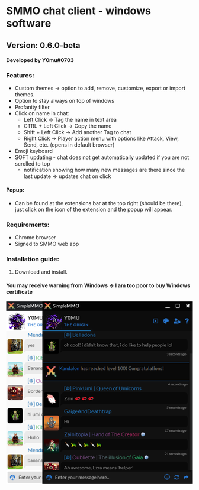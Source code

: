 # SMMO chat client - windows software
## Version: 0.6.0-beta
#### Developed by Y0mu#0703
### Features:
- Custom themes -> option to add, remove, customize, export or import themes.
- Option to stay always on top of windows
- Profanity filter
- Click on name in chat:
  - Left Click -> Tag the name in text area
  - CTRL + Left Click -> Copy the name
  - Shift + Left Click -> Add another Tag to chat
  - Right Click -> Player action menu with options like Attack, View, Send, etc. (opens in default browser)
- Emoji keyboard
- SOFT updating - chat does not get automatically updated if you are not scrolled to top
   - notification showing how many new messages are there since the last update -> updates chat on click
#### Popup:
- Can be found at the extensions bar at the top right (should be there), just click on the icon of the extension and the popup will appear.
### Requirements:
- Chrome browser
- Signed to SMMO web app
### Installation guide:
1. Download and install. 
#### You may receive warning from Windows -> I am too poor to buy Windows certificate

![Chat Client image](https://github.com/ImY0mu/SMMO-chat/blob/master/chat.png)
